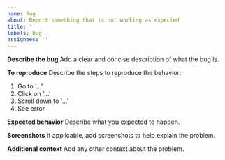 ```yaml
---
name: Bug
about: Report something that is not working as expected
title: ''
labels: bug
assignees: ''
---
```


**Describe the bug**
Add a clear and concise description of what the bug is.

**To reproduce**
Describe the steps to reproduce the behavior:
1. Go to '...'
2. Click on '...'
3. Scroll down to '...'
4. See error

**Expected behavior**
Describe what you expected to happen.

**Screenshots**
If applicable, add screenshots to help explain the problem.

**Additional context**
Add any other context about the problem.
